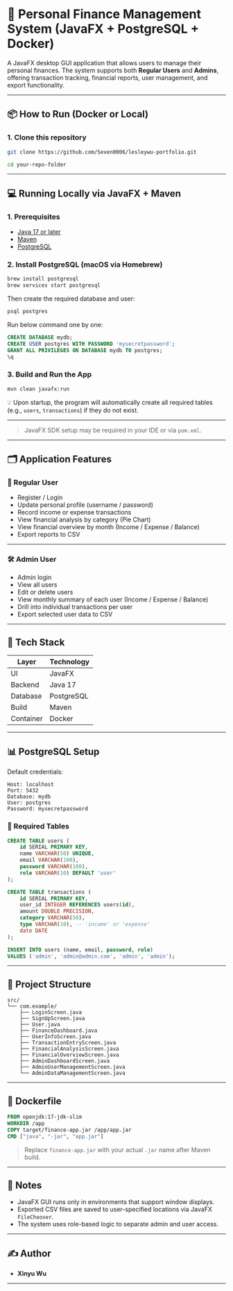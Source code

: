 # 💼 Personal Finance Management System (JavaFX + PostgreSQL + Docker)

A JavaFX desktop GUI application that allows users to manage their personal finances. The system supports both **Regular Users** and **Admins**, offering transaction tracking, financial reports, user management, and export functionality.

---

## 📦 How to Run (Docker or Local)

### 1. Clone this repository

```bash
git clone https://github.com/Seven0006/lesleywu-portfolio.git

cd your-repo-folder
```

---

## 💻 Running Locally via JavaFX + Maven

### 1. Prerequisites

- [Java 17 or later](https://bell-sw.com/pages/downloads/#mac)
- [Maven](https://maven.apache.org/download.cgi)
- [PostgreSQL](https://www.postgresql.org/download/macosx/)

### 2. Install PostgreSQL (macOS via Homebrew)

```bash
brew install postgresql
brew services start postgresql
```

Then create the required database and user:

```bash
psql postgres
```
Run below command one by one:
```sql
CREATE DATABASE mydb;
CREATE USER postgres WITH PASSWORD 'mysecretpassword';
GRANT ALL PRIVILEGES ON DATABASE mydb TO postgres;
\q
```

### 3. Build and Run the App

```bash
mvn clean javafx:run
```

💡 Upon startup, the program will automatically create all required tables (e.g., `users`, `transactions`) if they do not exist.

---
> JavaFX SDK setup may be required in your IDE or via `pom.xml`.

---

## 🗂️ Application Features

### 👤 Regular User

- Register / Login
- Update personal profile (username / password)
- Record income or expense transactions
- View financial analysis by category (Pie Chart)
- View financial overview by month (Income / Expense / Balance)
- Export reports to CSV

---

### 🛠️ Admin User

- Admin login
- View all users
- Edit or delete users
- View monthly summary of each user (Income / Expense / Balance)
- Drill into individual transactions per user
- Export selected user data to CSV

---

## 🧱 Tech Stack

| Layer     | Technology       |
|-----------|------------------|
| UI        | JavaFX           |
| Backend   | Java 17          |
| Database  | PostgreSQL       |
| Build     | Maven            |
| Container | Docker           |

---

## 📊 PostgreSQL Setup

Default credentials:

```text
Host: localhost
Port: 5432
Database: mydb
User: postgres
Password: mysecretpassword
```

### 🧾 Required Tables

```sql
CREATE TABLE users (
    id SERIAL PRIMARY KEY,
    name VARCHAR(50) UNIQUE,
    email VARCHAR(100),
    password VARCHAR(100),
    role VARCHAR(10) DEFAULT 'user'
);

CREATE TABLE transactions (
    id SERIAL PRIMARY KEY,
    user_id INTEGER REFERENCES users(id),
    amount DOUBLE PRECISION,
    category VARCHAR(50),
    type VARCHAR(10), -- 'income' or 'expense'
    date DATE
);

INSERT INTO users (name, email, password, role)
VALUES ('admin', 'admin@admin.com', 'admin', 'admin');
```

---

## 📁 Project Structure

```
src/
└── com.example/
    ├── LoginScreen.java
    ├── SignUpScreen.java
    ├── User.java
    ├── FinanceDashboard.java
    ├── UserInfoScreen.java
    ├── TransactionEntryScreen.java
    ├── FinancialAnalysisScreen.java
    ├── FinancialOverviewScreen.java
    ├── AdminDashboardScreen.java
    ├── AdminUserManagementScreen.java
    └── AdminDataManagementScreen.java
```

---

## 📄 Dockerfile

```dockerfile
FROM openjdk:17-jdk-slim
WORKDIR /app
COPY target/finance-app.jar /app/app.jar
CMD ["java", "-jar", "app.jar"]
```

> Replace `finance-app.jar` with your actual `.jar` name after Maven build.

---

## 🧠 Notes

- JavaFX GUI runs only in environments that support window displays.
- Exported CSV files are saved to user-specified locations via JavaFX `FileChooser`.
- The system uses role-based logic to separate admin and user access.

---

## ✍️ Author

- **Xinyu Wu**

---